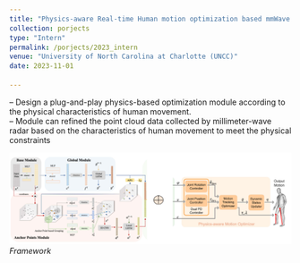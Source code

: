 ```yaml
---
title: "Physics-aware Real-time Human motion optimization based mmWave Radar device [more]"
collection: porjects
type: "Intern"
permalink: /porjects/2023_intern
venue: "University of North Carolina at Charlotte (UNCC)"
date: 2023-11-01

---
```


– Design a plug-and-play physics-based optimization module according to the physical characteristics of human movement.\
– Module can refined the point cloud data collected by millimeter-wave radar based on the characteristics of human movement to meet the physical constraints

![physics-aware](../images/optim.png)\
*Framework*

